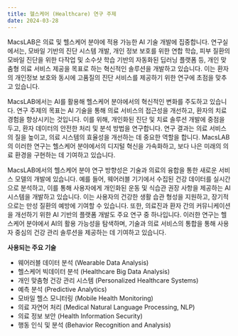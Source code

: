 ```yaml
---
title: 헬스케어 (Healthcare) 연구 주제
date: 2024-03-28
---
```



MacsLAB은 의료 및 헬스케어 분야에 적용 가능한 AI 기술 개발에 집중합니다. 연구실에서는, 모바일 기반의 진단 시스템 개발, 개인 정보 보호를 위한 연합 학습, 피부 질환의 모바일 진단을 위한 다작업 및 소수샷 학습 기반의 자동화된 딥러닝 플랫폼 등, 개인 맞춤형 의료 서비스 제공을 목표로 하는 혁신적인 솔루션을 개발하고 있습니다. 이는 환자의 개인정보 보호와 동시에 고품질의 진단 서비스를 제공하기 위한 연구에 초점을 맞추고 있습니다.

<!--more-->

MacsLAB에서는 AI를 활용해 헬스케어 분야에서의 혁신적인 변화를 주도하고 있습니다. 연구 주제의 목표는 AI 기술을 통해 의료 서비스의 접근성을 개선하고, 환자의 치료 경험을 향상시키는 것입니다. 이를 위해, 개인화된 진단 및 치료 솔루션 개발에 중점을 두고, 환자 데이터의 안전한 처리 및 분석 방법을 연구합니다. 연구 결과는 의료 서비스의 질을 높이고, 의료 시스템의 효율성을 개선하는 데 중요한 역할을 합니다. MacsLAB의 이러한 연구는 헬스케어 분야에서의 디지털 혁신을 가속화하고, 보다 나은 미래의 의료 환경을 구현하는 데 기여하고 있습니다.

MacsLAB에서의 헬스케어 분야 연구 방향성은 기술과 의료의 융합을 통한 새로운 서비스 모델의 개발에 있습니다. 예를 들어, 웨어러블 기기에서 수집된 건강 데이터를 실시간으로 분석하고, 이를 통해 사용자에게 개인화된 운동 및 식습관 권장 사항을 제공하는 AI 시스템을 개발하고 있습니다. 이는 사용자의 건강한 생활 습관 형성을 지원하고, 장기적으로는 만성 질환의 예방에 기여할 수 있습니다. 또한, 의료진과 환자 간의 커뮤니케이션을 개선하기 위한 AI 기반의 플랫폼 개발도 주요 연구 중 하나입니다. 이러한 연구는 헬스케어 분야에서 AI의 활용 가능성을 탐색하며, 기술과 의료 서비스의 통합을 통해 사용자 중심의 건강 관리 솔루션을 제공하는 데 기여하고 있습니다.

__사용되는 주요 기술__

- 웨어러블 데이터 분석 (Wearable Data Analysis)
- 헬스케어 빅데이터 분석 (Healthcare Big Data Analysis)
- 개인 맞춤형 건강 관리 시스템 (Personalized Healthcare Systems)
- 예측 분석 (Predictive Analytics)
- 모바일 헬스 모니터링 (Mobile Health Monitoring)
- 의료 자연어 처리 (Medical Natural Language Processing, NLP)
- 의료 정보 보안 (Health Information Security)
- 행동 인식 및 분석 (Behavior Recognition and Analysis)
